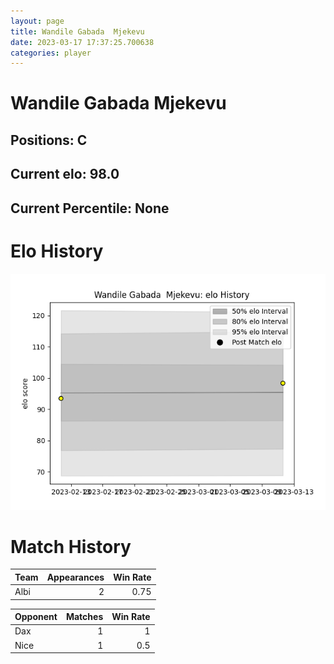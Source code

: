 ```yaml
---  
layout: page  
title: Wandile Gabada  Mjekevu  
date: 2023-03-17 17:37:25.700638  
categories: player  
---
```

# Wandile Gabada  Mjekevu

## Positions: C

## Current elo: 98.0

## Current Percentile: None

# Elo History


![elo history](history_WandileGabadaMjekevu.png)
# Match History


| Team   |   Appearances |   Win Rate |
|:-------|--------------:|-----------:|
| Albi   |             2 |       0.75 |

| Opponent   |   Matches |   Win Rate |
|:-----------|----------:|-----------:|
| Dax        |         1 |        1   |
| Nice       |         1 |        0.5 |